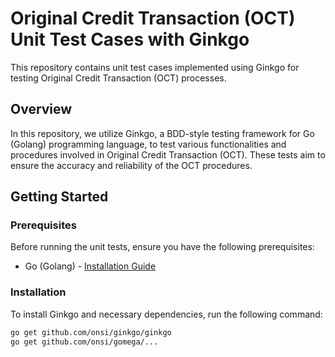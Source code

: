 # Original Credit Transaction (OCT) Unit Test Cases with Ginkgo

This repository contains unit test cases implemented using Ginkgo for testing Original Credit Transaction (OCT) processes.

## Overview

In this repository, we utilize Ginkgo, a BDD-style testing framework for Go (Golang) programming language, to test various functionalities and procedures involved in Original Credit Transaction (OCT). These tests aim to ensure the accuracy and reliability of the OCT procedures.

## Getting Started

### Prerequisites

Before running the unit tests, ensure you have the following prerequisites:

- Go (Golang) - [Installation Guide](https://golang.org/doc/install)

### Installation

To install Ginkgo and necessary dependencies, run the following command:

```bash
go get github.com/onsi/ginkgo/ginkgo
go get github.com/onsi/gomega/...
